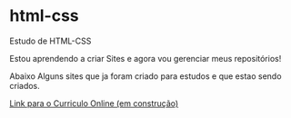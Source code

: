 # html-css
 Estudo de HTML-CSS

 Estou aprendendo a criar Sites e agora vou gerenciar meus repositórios!

 Abaixo Alguns sites que ja foram criado para estudos e que estao sendo criados.

 <a href="https://github.com/boemeke/Projeto-Curriculo-online/blob/main/HTML-CSS/index.html"> Link para o Curriculo Online (em construção)</a>
